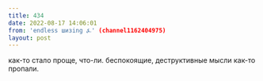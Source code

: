 ```yaml
---
title: 434
date: 2022-08-17 14:06:01
from: 'endless шизing ⍼' (channel1162404975)
layout: post
---
```


как-то стало проще, что-ли. беспокоящие, деструктивные мысли как-то пропали.
